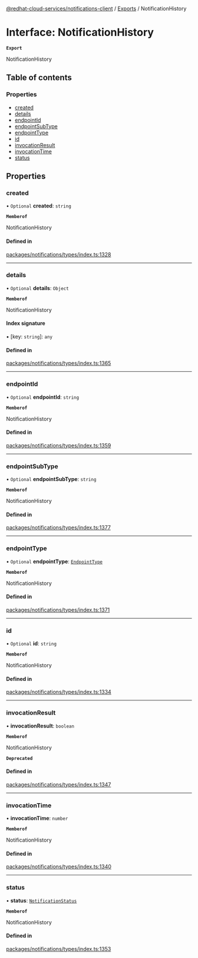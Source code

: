 [@redhat-cloud-services/notifications-client](../README.md) / [Exports](../modules.md) / NotificationHistory

# Interface: NotificationHistory

**`Export`**

NotificationHistory

## Table of contents

### Properties

- [created](NotificationHistory.md#created)
- [details](NotificationHistory.md#details)
- [endpointId](NotificationHistory.md#endpointid)
- [endpointSubType](NotificationHistory.md#endpointsubtype)
- [endpointType](NotificationHistory.md#endpointtype)
- [id](NotificationHistory.md#id)
- [invocationResult](NotificationHistory.md#invocationresult)
- [invocationTime](NotificationHistory.md#invocationtime)
- [status](NotificationHistory.md#status)

## Properties

### created

• `Optional` **created**: `string`

**`Memberof`**

NotificationHistory

#### Defined in

[packages/notifications/types/index.ts:1328](https://github.com/RedHatInsights/javascript-clients/blob/main/packages/notifications/types/index.ts#L1328)

___

### details

• `Optional` **details**: `Object`

**`Memberof`**

NotificationHistory

#### Index signature

▪ [key: `string`]: `any`

#### Defined in

[packages/notifications/types/index.ts:1365](https://github.com/RedHatInsights/javascript-clients/blob/main/packages/notifications/types/index.ts#L1365)

___

### endpointId

• `Optional` **endpointId**: `string`

**`Memberof`**

NotificationHistory

#### Defined in

[packages/notifications/types/index.ts:1359](https://github.com/RedHatInsights/javascript-clients/blob/main/packages/notifications/types/index.ts#L1359)

___

### endpointSubType

• `Optional` **endpointSubType**: `string`

**`Memberof`**

NotificationHistory

#### Defined in

[packages/notifications/types/index.ts:1377](https://github.com/RedHatInsights/javascript-clients/blob/main/packages/notifications/types/index.ts#L1377)

___

### endpointType

• `Optional` **endpointType**: [`EndpointType`](../enums/EndpointType.md)

**`Memberof`**

NotificationHistory

#### Defined in

[packages/notifications/types/index.ts:1371](https://github.com/RedHatInsights/javascript-clients/blob/main/packages/notifications/types/index.ts#L1371)

___

### id

• `Optional` **id**: `string`

**`Memberof`**

NotificationHistory

#### Defined in

[packages/notifications/types/index.ts:1334](https://github.com/RedHatInsights/javascript-clients/blob/main/packages/notifications/types/index.ts#L1334)

___

### invocationResult

• **invocationResult**: `boolean`

**`Memberof`**

NotificationHistory

**`Deprecated`**

#### Defined in

[packages/notifications/types/index.ts:1347](https://github.com/RedHatInsights/javascript-clients/blob/main/packages/notifications/types/index.ts#L1347)

___

### invocationTime

• **invocationTime**: `number`

**`Memberof`**

NotificationHistory

#### Defined in

[packages/notifications/types/index.ts:1340](https://github.com/RedHatInsights/javascript-clients/blob/main/packages/notifications/types/index.ts#L1340)

___

### status

• **status**: [`NotificationStatus`](../enums/NotificationStatus.md)

**`Memberof`**

NotificationHistory

#### Defined in

[packages/notifications/types/index.ts:1353](https://github.com/RedHatInsights/javascript-clients/blob/main/packages/notifications/types/index.ts#L1353)
